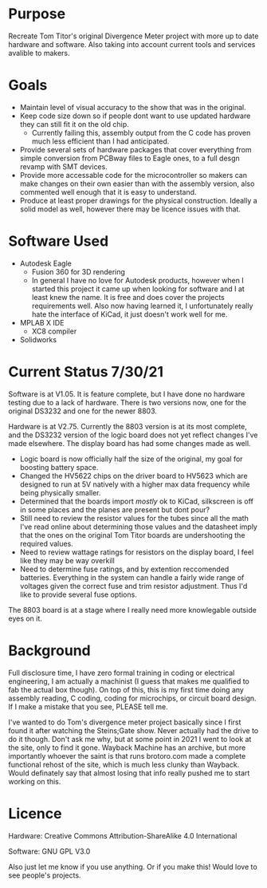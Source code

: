 # Purpose
Recreate Tom Titor's original Divergence Meter project with more up to date hardware and software. Also taking into account current tools and services avalible to makers.

# Goals
* Maintain level of visual accuracy to the show that was in the original.
* Keep code size down so if people dont want to use updated hardware they can still fit it on the old chip.
  * Currently failing this, assembly output from the C code has proven much less efficient than I had anticipated.
* Provide several sets of hardware packages that cover everything from simple conversion from PCBway files to Eagle ones, to a full desgn revamp with SMT devices.
* Provide more accessable code for the microcontroller so makers can make changes on their own easier than with the assembly version, also commented well enough that it is easy to understand.
* Produce at least proper drawings for the physical construction. Ideally a solid model as well, however there may be licence issues with that.

# Software Used
* Autodesk Eagle
  * Fusion 360 for 3D rendering
  * In general I have no love for Autodesk products, however when I started this project it came up when looking for software and I at least knew the name. It is free and does cover the projects requirements well. Also now having learned it, I unfortunately really hate the interface of KiCad, it just doesn't work well for me.
* MPLAB X IDE
  * XC8 compiler
* Solidworks

# Current Status 7/30/21
Software is at V1.05. It is feature complete, but I have done no hardware testing due to a lack of hardware. There is two versions now, one for the original DS3232 and one for the newer 8803. 

Hardware is at V2.75. Currently the 8803 version is at its most complete, and the DS3232 version of the logic board does not yet reflect changes I've made elsewhere. The display board has had some changes made as well.
* Logic board is now officially half the size of the original, my goal for boosting battery space.
* Changed the HV5622 chips on the driver board to HV5623 which are designed to run at 5V natively with a higher max data frequency while being physically smaller.
* Determined that the boards import *mostly* ok to KiCad, silkscreen is off in some places and the planes are present but dont pour?
* Still need to review the resistor values for the tubes since all the math I've read online about determining those values and the datasheet imply that the ones on the original Tom Titor boards are undershooting the required values.
* Need to review wattage ratings for resistors on the display board, I feel like they may be way overkill
* Need to determine fuse ratings, and by extention reccomended batteries. Everything in the system can handle a fairly wide range of voltages given the correct fuse and trim resistor adjustment. Thus I'd like to provide several fuse options.

The 8803 board is at a stage where I really need more knowlegable outside eyes on it.

# Background
Full disclosure time, I have zero formal training in coding or electrical engineering, I am actually a machinist (I guess that makes me qualified to fab the actual box though). On top of this, this is my first time doing any assembly reading, C coding, coding for microchips, or circuit board design. If I make a mistake that you see, PLEASE tell me.

I've wanted to do Tom's divergence meter project basically since I first found it after watching the Steins;Gate show. Never actually had the drive to do it though. Don't ask me why, but at some point in 2021 I went to look at the site, only to find it gone. Wayback Machine has an archive, but more importantly whoever the saint is that runs brotoro.com made a complete functional rehost of the site, which is much less clunky than Wayback. Would definately say that almost losing that info really pushed me to start working on this.

# Licence
Hardware: Creative Commons Attribution-ShareAlike 4.0 International

Software: GNU GPL V3.0

Also just let me know if you use anything. Or if you make this! Would love to see people's projects.
